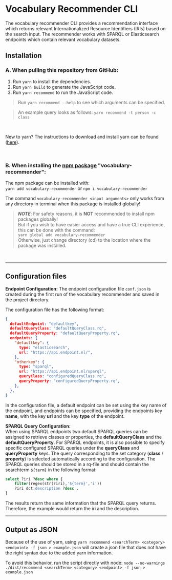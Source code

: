 # Vocabulary Recommender CLI
The vocabulary recommender CLI provides a recommendation interface which returns relevant Internationalized Resource Identifiers (IRIs) based on the search input. The recommender works with SPARQL or Elasticsearch endpoints which contain relevant vocabulary datasets.

## Installation
### A. When pulling this repository from GitHub:
1. Run `yarn` to install the dependencies.
2. Run `yarn build` to generate the JavaScript code.
3. Run `yarn recommend` to run the JavaScript code. 
> Run `yarn recommend --help` to see which arguments can be specified.

> An example query looks as follows: `yarn recommend -t person -c class`
> 
&nbsp;

New to yarn? The instructions to download and install yarn can be found ([here](https://yarnpkg.com/getting-started/install)). 

&nbsp;

### B. When installing the [npm package](https://www.npmjs.com/package/vocabulary-recommender) "vocabulary-recommender":
The npm package can be installed with:  
`yarn add vocabulary-recommender` or `npm i vocabulary-recommender`  

The command `vocabulary-recommender <input arguments>` only works from any directory in terminal when this package is installed globally!

> **_NOTE_**: For safety reasons, it is **NOT** recommended to install npm packages globally!  
> But if you wish to have easier access and have a true CLI experience, this can be done with the command:  
`yarn global add vocabulary-recommender`  
> Otherwise, just change directory (cd) to the location where the package was installed. 

&nbsp;

-----------------------
## Configuration files

**Endpoint Configuration:** The endpoint configuration file `conf.json` is created during the first run of the vocabulary recommender and saved in the project directory. 

The configuration file has the following format:
```json
{
  defaultEndpoint: "defaultkey",
  defaultQueryClass: "defaultQueryClass.rq",
  defaultQueryProperty: "defaultQueryProperty.rq",
  endpoints: {
    "defaultkey": {
      type: "elasticsearch",
      url: "https://api.endpoint.nl/",
    },
    "otherkey": {
      type: "sparql",
      url: "https://api.endpoint.nl/sparql",
      queryClass: "configuredQueryClass.rq",
      queryProperty: "configuredQueryProperty.rq",
    },
  },
} 
```


In the configuration file, a default endpoint can be set using the key name of the endpoint, and endpoints can be specified, providing the endpoints key **name**, with the key **url** and the key **type** of the endpoint.

**SPARQL Query Configuration:**  
When using SPARQL endpoints two default SPARQL queries can be assigned to retrieve classes or properties, the **defaultQueryClass** and the **defaultQueryProperty**. For SPARQL endpoints, it is also possible to specify specific configured SPARQL queries under the **queryClass** and **queryProperty** keys. The query corresponding to the set category (**class** / **property**) is selected automatically according to the configuration. The SPARQL queries should be stored in a rq-file and should contain the searchterm `${term}` in the following format:

```sql
select ?iri ?desc where {
    filter(regex(str(?iri),'${term}','i'))
    ?iri dct:description ?desc .
}   
```

The results return the same information that the SPARQL query returns. Therefore, the example would return the iri and the description. 


-------------------
## Output as JSON
Because of the use of yarn, using `yarn recommend <searchTerm> <category> <endpoint> -f json > example.json` will create a json file that does not have the right syntax due to the added yarn information. 

To avoid this behavior, run the script directly with node: `node --no-warnings ./dist/recommend <searchTerm> <category> <endpoint> -f json > example.json`
